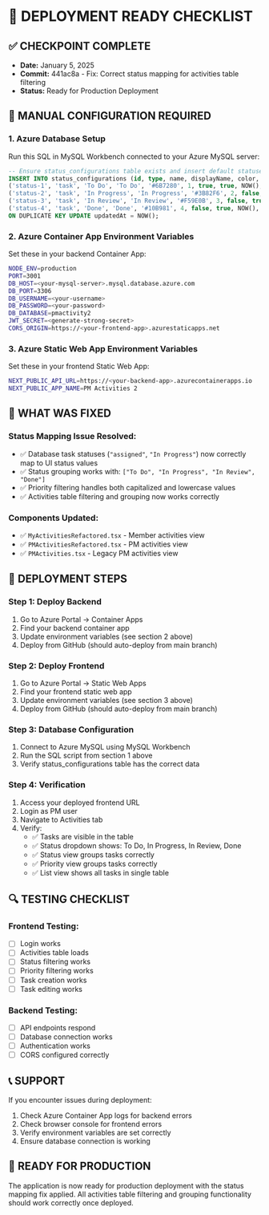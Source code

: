 # 🚀 DEPLOYMENT READY CHECKLIST

## ✅ **CHECKPOINT COMPLETE**
- **Date:** January 5, 2025
- **Commit:** 441ac8a - Fix: Correct status mapping for activities table filtering
- **Status:** Ready for Production Deployment

## 🔧 **MANUAL CONFIGURATION REQUIRED**

### **1. Azure Database Setup**
Run this SQL in MySQL Workbench connected to your Azure MySQL server:

```sql
-- Ensure status_configurations table exists and insert default statuses
INSERT INTO status_configurations (id, type, name, displayName, color, `order`, isDefault, isActive, createdAt, updatedAt) VALUES
('status-1', 'task', 'To Do', 'To Do', '#6B7280', 1, true, true, NOW(), NOW()),
('status-2', 'task', 'In Progress', 'In Progress', '#3B82F6', 2, false, true, NOW(), NOW()),
('status-3', 'task', 'In Review', 'In Review', '#F59E0B', 3, false, true, NOW(), NOW()),
('status-4', 'task', 'Done', 'Done', '#10B981', 4, false, true, NOW(), NOW())
ON DUPLICATE KEY UPDATE updatedAt = NOW();
```

### **2. Azure Container App Environment Variables**
Set these in your backend Container App:

```bash
NODE_ENV=production
PORT=3001
DB_HOST=<your-mysql-server>.mysql.database.azure.com
DB_PORT=3306
DB_USERNAME=<your-username>
DB_PASSWORD=<your-password>
DB_DATABASE=pmactivity2
JWT_SECRET=<generate-strong-secret>
CORS_ORIGIN=https://<your-frontend-app>.azurestaticapps.net
```

### **3. Azure Static Web App Environment Variables**
Set these in your frontend Static Web App:

```bash
NEXT_PUBLIC_API_URL=https://<your-backend-app>.azurecontainerapps.io
NEXT_PUBLIC_APP_NAME=PM Activities 2
```

## 🎯 **WHAT WAS FIXED**

### **Status Mapping Issue Resolved:**
- ✅ Database task statuses (`"assigned"`, `"In Progress"`) now correctly map to UI status values
- ✅ Status grouping works with: `["To Do", "In Progress", "In Review", "Done"]`
- ✅ Priority filtering handles both capitalized and lowercase values
- ✅ Activities table filtering and grouping now works correctly

### **Components Updated:**
- ✅ `MyActivitiesRefactored.tsx` - Member activities view
- ✅ `PMActivitiesRefactored.tsx` - PM activities view
- ✅ `PMActivities.tsx` - Legacy PM activities view

## 🚀 **DEPLOYMENT STEPS**

### **Step 1: Deploy Backend**
1. Go to Azure Portal → Container Apps
2. Find your backend container app
3. Update environment variables (see section 2 above)
4. Deploy from GitHub (should auto-deploy from main branch)

### **Step 2: Deploy Frontend**
1. Go to Azure Portal → Static Web Apps
2. Find your frontend static web app
3. Update environment variables (see section 3 above)
4. Deploy from GitHub (should auto-deploy from main branch)

### **Step 3: Database Configuration**
1. Connect to Azure MySQL using MySQL Workbench
2. Run the SQL script from section 1 above
3. Verify status_configurations table has the correct data

### **Step 4: Verification**
1. Access your deployed frontend URL
2. Login as PM user
3. Navigate to Activities tab
4. Verify:
   - ✅ Tasks are visible in the table
   - ✅ Status dropdown shows: To Do, In Progress, In Review, Done
   - ✅ Status view groups tasks correctly
   - ✅ Priority view groups tasks correctly
   - ✅ List view shows all tasks in single table

## 🔍 **TESTING CHECKLIST**

### **Frontend Testing:**
- [ ] Login works
- [ ] Activities table loads
- [ ] Status filtering works
- [ ] Priority filtering works
- [ ] Task creation works
- [ ] Task editing works

### **Backend Testing:**
- [ ] API endpoints respond
- [ ] Database connection works
- [ ] Authentication works
- [ ] CORS configured correctly

## 📞 **SUPPORT**

If you encounter issues during deployment:
1. Check Azure Container App logs for backend errors
2. Check browser console for frontend errors
3. Verify environment variables are set correctly
4. Ensure database connection is working

## 🎉 **READY FOR PRODUCTION**

The application is now ready for production deployment with the status mapping fix applied. All activities table filtering and grouping functionality should work correctly once deployed.
